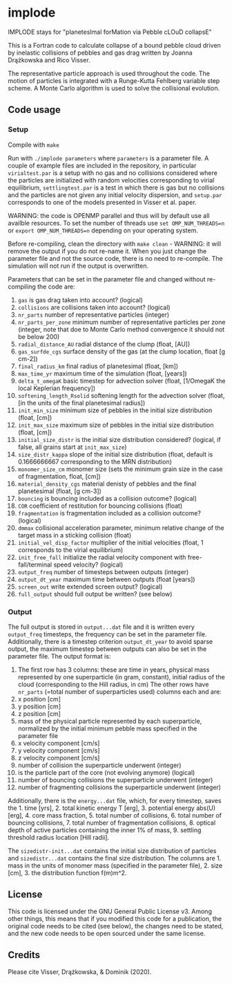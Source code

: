 # implode
IMPLODE stays for "planetesImal forMation via Pebble cLOuD collapsE"

This is a Fortran code to calculate collapse of a bound pebble cloud driven by inelastic collisions of pebbles and gas drag written by Joanna Drążkowska and Rico Visser.

The representative particle approach is used throughout the code. The motion of particles is integrated with a Runge-Kutta Fehlberg variable step scheme. A Monte Carlo algorithm is used to solve the collisional evolution.

## Code usage

### Setup

Compile with `make`

Run with `./implode parameters`
where `parameters` is a parameter file. A couple of example files are included in the repository, in particular `virialtest.par` is a setup with no gas and no collisions considered where the particles are initialized with random velocities corresponding to virial equilibrium, `settlingtest.par` is a test in which there is gas but no collisions and the particles are not given any initial velocity dispersion, and `setup.par` corresponds to one of the models presented in Visser et al. paper.

WARNING: the code is OPENMP parallel and thus will by default use all availble resources. To set the number of threads use `set OMP_NUM_THREADS=n` or `export OMP_NUM_THREADS=n` depending on your operating system.

Before re-compiling, clean the directory with `make clean` - WARNING: it will remove the output if you do not re-name it. When you just change the parameter file and not the source code, there is no need to re-compile. The simulation will not run if the output is overwritten.

Parameters that can be set in the parameter file and changed without re-compiling the code are:
1. `gas`                      is gas drag taken into account? (logical)
2. `collisions`               are collisions taken into account? (logical)
3. `nr_parts`                 number of representative particles (integer)
4. `nr_parts_per_zone`        minimum number of representative particles per zone (integer, note that doe to Monte Carlo method convergence it should not be below 200)
5. `radial_distance_AU`       radial distance of the clump (float, [AU])
6. `gas_surfde_cgs`           surface density of the gas (at the clump location, float [g cm-2])
7. `final_radius_km`          final radius of planetesimal (float, [km])
8. `max_time_yr`              maximum time of the simulation (float, [years])
9. `delta_t_omegaK`           basic timestep for advection solver (float, [1/OmegaK the local Keplerian frequency])
10. `softening_length_Rsolid` softening length for the advection solver (float, [in the units of the final planetesimal radius])
11. `init_min_size`           minimum size of pebbles in the initial size distribution (float, [cm])
12. `init_max_size`           maximum size of pebbles in the initial size distribution (float, [cm])
13. `initial_size_distr`      is the initial size distribution considered? (logical, if false, all grains start at `init_max_size`)
14. `size_distr_kappa`        slope of the initial size distribution (float, default is 0.1666666667 corresponding to the MRN distribution)
15. `monomer_size_cm`         monomer size (sets the minimum grain size in the case of fragmentation, float, [cm])
16. `material_density_cgs`    material denisty of pebbles and the final planetesimal (float, [g cm-3])
17. `bouncing`                is bouncing included as a collision outcome? (logical)
18. `COR`                     coefficient of restitution for bouncing collisions (float)
19. `fragmentation`           is fragmentation included as a collision outcome? (logical)
20. `dmmax`                   collisional acceleration parameter, minimum relative change of the target mass in a sticking collision (float)
21. `initial_vel_disp_factor` multiplier of the initial velocities (float, 1 corresponds to the virial equilibrium)
22. `init_free_fall`          initialize the radial velocity component with free-fall/terminal speed velocity? (logical)
23. `output_freq`             number of timesteps between outputs (integer)
24. `output_dt_year`          maximum time between outputs (float [years])
25. `screen_out`              write extended screen output? (logical)
26. `full_output`             should full output be written? (see below)

### Output

The full output is stored in `output...dat` file and it is written every `output_freq` timesteps, the frequency can be set in the parameter file. Additionally, there is a timestep criterion `output_dt_year` to avoid sparse output, the maximum timestep between outputs can also be set in the parameter file. The output format is:
1. The first row has 3 columns: these are time in years, physical mass represented by one superparticle (in gram, constant), initial radius of the cloud (corresponding to the Hill radius, in cm)
The other rows have `nr_parts` (=total number of superparticles used) columns each and are:
2. x position [cm]
3. y position [cm]
4. z position [cm]
5. mass of the physical particle represented by each superparticle, normalized by the initial minimum pebble mass specified in the parameter file
6. x velocity component [cm/s]
7. y velocity component [cm/s]
8. z velocity component [cm/s]
9. number of collision the superparticle underwent (integer)
10. is the particle part of the core (not evolving anymore) (logical)
11. number of bouncing collisions the superparticle underwent (integer)
12. number of fragmenting collisions the superparticle underwent (integer)

Additionally, there is the `energy...dat` file, which, for every timestep, saves the 1. time [yrs], 2. total kinetic energy T [erg], 3. potential energy abs(U) [erg], 4. core mass fraction, 5. total number of collisions, 6. total number of bouncing collisions, 7. total number of fragmentation collisions, 8. optical depth of active particles containing the inner 1% of mass, 9. settling threshold radius location [Hill radii]. 

The `sizedistr-init...dat` contains the initial size distribution of particles and `sizedistr...dat` contains the final size distribution. The columns are 1. mass in the units of monomer mass (specified in the parameter file), 2. size [cm], 3. the distribution function f(m)m^2.

## License

This code is licensed under the GNU General Public License v3. Among other things, this means that if you modified this code for a publication, the original code needs to be cited (see below), the changes need to be stated, and the new code needs to be open sourced under the same license.

## Credits

Please cite Visser, Drążkowska, & Dominik (2020).
